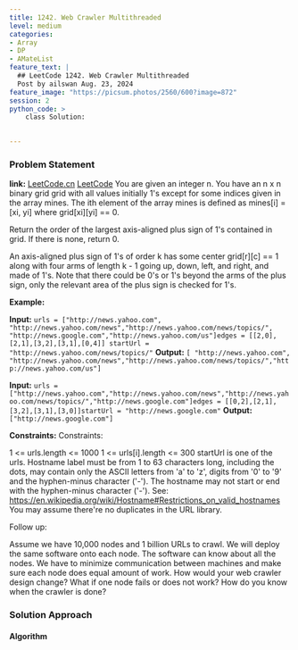 ```yaml
---
title: 1242. Web Crawler Multithreaded
level: medium
categories:
- Array
- DP
- AMateList
feature_text: |
  ## LeetCode 1242. Web Crawler Multithreaded
  Post by ailswan Aug. 23, 2024
feature_image: "https://picsum.photos/2560/600?image=872"
session: 2
python_code: >
    class Solution:
   

---
```


### Problem Statement
**link:**
[LeetCode.cn](https://leetcode.cn/problems/largest-plus-sign/)
[LeetCode](https://leetcode.com/largest-plus-sign/)
You are given an integer n. You have an n x n binary grid grid with all values initially 1's except for some indices given in the array mines. The ith element of the array mines is defined as mines[i] = [xi, yi] where grid[xi][yi] == 0.

Return the order of the largest axis-aligned plus sign of 1's contained in grid. If there is none, return 0.

An axis-aligned plus sign of 1's of order k has some center grid[r][c] == 1 along with four arms of length k - 1 going up, down, left, and right, and made of 1's. Note that there could be 0's or 1's beyond the arms of the plus sign, only the relevant area of the plus sign is checked for 1's.

**Example:**

**Input:** `urls = ["http://news.yahoo.com", "http://news.yahoo.com/news","http://news.yahoo.com/news/topics/", "http://news.google.com","http://news.yahoo.com/us"]edges = [[2,0],[2,1],[3,2],[3,1],[0,4]] startUrl = "http://news.yahoo.com/news/topics/"`
**Output:** `[ "http://news.yahoo.com", "http://news.yahoo.com/news","http://news.yahoo.com/news/topics/","http://news.yahoo.com/us"]`

**Input:** `urls = ["http://news.yahoo.com","http://news.yahoo.com/news","http://news.yahoo.com/news/topics/","http://news.google.com"]edges = [[0,2],[2,1],[3,2],[3,1],[3,0]]startUrl = "http://news.google.com"`
**Output:** `["http://news.google.com"]`


**Constraints:**
Constraints:

1 <= urls.length <= 1000
1 <= urls[i].length <= 300
startUrl is one of the urls.
Hostname label must be from 1 to 63 characters long, including the dots, may contain only the ASCII letters from 'a' to 'z', digits from '0' to '9' and the hyphen-minus character ('-').
The hostname may not start or end with the hyphen-minus character ('-'). 
See:  https://en.wikipedia.org/wiki/Hostname#Restrictions_on_valid_hostnames
You may assume there're no duplicates in the URL library.
 

Follow up:

Assume we have 10,000 nodes and 1 billion URLs to crawl. We will deploy the same software onto each node. The software can know about all the nodes. We have to minimize communication between machines and make sure each node does equal amount of work. How would your web crawler design change?
What if one node fails or does not work?
How do you know when the crawler is done?

### Solution Approach
 
#### Algorithm
 